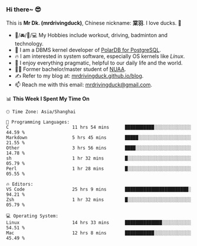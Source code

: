 ### Hi there~ 😎

This is **Mr Dk. (mrdrivingduck)**, Chinese nickname: **棠羽**. I love ducks. 🦆

- 💪/🚘/🏸/💻 My Hobbies include workout, driving, badminton and technology.
- 🍊 I am a DBMS kernel developer of [PolarDB for PostgreSQL](https://github.com/ApsaraDB/PolarDB-for-PostgreSQL).
- 🔥 I am interested in system software, especially OS kernels like *Linux*.
- 🔧 I enjoy everything pragmatic, helpful to our daily life and the world.
- 👨‍🎓 Former bachelor/master student of [NUAA](https://en.wikipedia.org/wiki/Nanjing_University_of_Aeronautics_and_Astronautics).
- ✍ Refer to my blog at: [mrdrivingduck.github.io/blog](https://mrdrivingduck.github.io/blog/).
- 📫 Reach me with this email: [mrdrivingduck@gmail.com](mailto:mrdrivingduck@gmail.com).

<!--START_SECTION:waka-->
📊 **This Week I Spent My Time On** 

```text
🕑︎ Time Zone: Asia/Shanghai

💬 Programming Languages: 
C                        11 hrs 54 mins      ███████████░░░░░░░░░░░░░░   44.59 % 
Markdown                 5 hrs 45 mins       █████░░░░░░░░░░░░░░░░░░░░   21.55 % 
Other                    3 hrs 56 mins       ████░░░░░░░░░░░░░░░░░░░░░   14.78 % 
sh                       1 hr 32 mins        █░░░░░░░░░░░░░░░░░░░░░░░░   05.79 % 
Perl                     1 hr 28 mins        █░░░░░░░░░░░░░░░░░░░░░░░░   05.55 % 

🔥 Editors: 
VS Code                  25 hrs 9 mins       ████████████████████████░   94.21 % 
Zsh                      1 hr 32 mins        █░░░░░░░░░░░░░░░░░░░░░░░░   05.79 % 

💻 Operating System: 
Linux                    14 hrs 33 mins      ██████████████░░░░░░░░░░░   54.51 % 
Mac                      12 hrs 8 mins       ███████████░░░░░░░░░░░░░░   45.49 % 
```


<!--END_SECTION:waka-->

<!-- ![Mr Dk.'s GitHub Stats](https://github-readme-stats.vercel.app/api?username=mrdrivingduck&count_private&show_icons=true&theme=buefy) -->

<!-- ![Most Used Languages](https://github-readme-stats.vercel.app/api/top-langs/?username=mrdrivingduck&exclude_repo=mips32-CPU,snort-tcp-socket&theme=buefy&layout=compact&langs_count=10) -->


<!--
**mrdrivingduck/mrdrivingduck** is a ✨ _special_ ✨ repository because its `README.md` (this file) appears on your GitHub profile.

Here are some ideas to get you started:

- 🔭 I’m currently working on ...
- 🌱 I’m currently learning ...
- 👯 I’m looking to collaborate on ...
- 🤔 I’m looking for help with ...
- 💬 Ask me about ...
- 📫 How to reach me: ...
- 😄 Pronouns: ...
- ⚡ Fun fact: ...
-->
